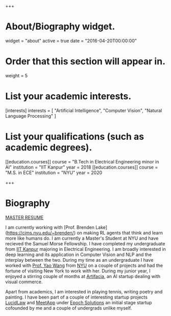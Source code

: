 +++
# About/Biography widget.
widget = "about"
active = true
date = "2016-04-20T00:00:00"

# Order that this section will appear in.
weight = 5

# List your academic interests.
[interests]
  interests = [
    "Artificial Intelligence",
    "Computer Vision",
    "Natural Language Processing"
  ]

# List your qualifications (such as academic degrees).
[[education.courses]]
  course = "B.Tech in Electrical Engineering minor in AI"
  institution = "IIT Kanpur"
  year = 2018
[[education.courses]]
  course = "M.S. in ECE"
  institution = "NYU"
  year = 2020
 
+++

# Biography
[MASTER RESUME](https://drive.google.com/drive/u/0/my-drive)

I am currently working with [Prof. Brenden Lake] (https://cims.nyu.edu/~brenden/) on making RL agents that think and learn more like humans do. I am currently a Master's Student at NYU and have recieved the Samuel Morse Fellowship. I have completed my undergraduate from [IIT Kanpur](http://iitk.ac.in) majoring in Electrical Engineering.  I am broadly interested in deep learning and its application in Computer Vision and NLP and the interplay between the two. During my time as an undergraduate I have worked with [Prof. Yao Wang](http://engineering.nyu.edu/people/yao-wang) from [NYU](http://nyu.edu) on a couple of projects and had the fortune of visiting New York to work with her. During my junior year, I enjoyed a stirring couple of months at [Artifacia](http://artifacia.com), an AI startup dealing with visual commerce. 

Apart from academics, I am interested in playing tennis, writing poetry and painting. I have been part of a couple of interesting startup projects [LucidLaw](http://lucidlaw.in) and [MeetApp](https://fb.com/realmeetapp) under [Epoch Solutions](https://epoch.solutions) an initial stage startup cofounded by me and a couple of undergrads unlike myself. 

